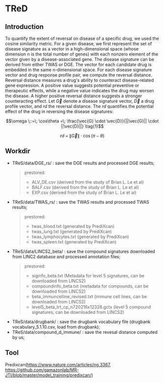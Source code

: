 # TReD
## Introduction
To quantify the extent of reversal on disease of a specific drug, we used the cosine similarity metric. For a given disease, we first represent the set of disease signature as a vector in a high-dimensional space (whose dimension n is the total number of genes) with each nonzero element of the vector given by a disease-associated gene. The disease signature can be derived from either TWAS or DGE. The vector for each candidate drug is embedded in the same n-dimensional space. For each disease signature vector and drug response profile pair, we compute the reversal distance. Reversal distance measures a drug's ability to counteract disease-related gene expression. A positive value suggests potential preventive or therapeutic effects, while a negative value indicates the drug may worsen the disease. A higher positive reversal distance suggests a stronger counteracting effect. Let $\vec{G}$ denote a disease signature vector, $\vec{D}$ a drug profile vector, and $rd$ the reversal distance. The $rd$ quantifies the potential effect of the drug in reversing the disease signatures:

$$\omega \;:=\; \cos\theta =\; \frac{\vec{G} \cdot \vec{D}}{||\vec{G}|| \cdot ||\vec{D}||} \tag{1}$$

$$rd \;=\; \|\vec{G}\| \cdot \cos(\pi - \theta) \tag{2}$$

## Workdir
- TReS/data/DGE_rs/ : save the DGE results and processed DGE results;  
  >prestored:
  > - ALV_DE.csv (derived from the study of Brian L. Le et al)
  > - BALF.csv (derived from the study of Brian L. Le et al)
  > - EXP.csv (derived from the study of Brian L. Le et al)
- TReS/data/TWAS_rs/ : save the TWAS results and processed TWAS results;  
  >prestored:
  > - twas_blood.txt (generated by PrediXcan)
  > - twas_lung.txt (generated by PrediXcan)
  > - twas_lymphocytes.txt (generated by PrediXcan)
  > - twas_spleen.txt (generated by PrediXcan)
- TReS/data/LINCS2_beta/ : save the compound signatures downloaded from LINC2 database and processed annotation files;  
  >prestored:
  > - siginfo_beta.txt (Metadata for level 5 signatures, can be downloaded from LINCS2)
  > - compoundinfo_beta.txt (metadata for compounds, can be downloaded from LINCS2)
  > - beta_immuncelline_revised.txt (immune cell lines, can be downloaded from LINCS2)
  > - level5_beta_trt_cp_n720216x12328.gctx (level 5 compound signatures, can be downloaded from LINCS2)
- TReS/data/drugbank/ : save the drugbank vocabulary file (drugbank vocabulary_5.1.10.csv, load from drugbank);  
- TReS/data/compound_d_immune/ : save the revesal distance computed by us;  

## Tool
Predixcan(https://www.nature.com/articles/ng.3367, https://github.com/gamazonlab/MR-JTI/blob/master/model_training/predixcan/)
